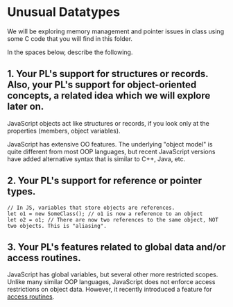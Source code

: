 # Unusual Datatypes

We will be exploring memory management and pointer issues in class using some C code that you will find in this folder.

In the spaces below, describe the following.

## 1. Your PL's support for structures or records. Also, your PL's support for object-oriented concepts, a related idea which we will explore later on.

JavaScript objects act like structures or records, if you look only at the properties (members, object variables).

JavaScript has extensive OO features. The underlying "object model" is quite different from most OOP languages, but recent JavaScript versions have added alternative syntax that is similar to C++, Java, etc.

## 2. Your PL's support for reference or pointer types.
```
// In JS, variables that store objects are references.
let o1 = new SomeClass(); // o1 is now a reference to an object
let o2 = o1; // There are now two references to the same object, NOT two objects. This is "aliasing".
```
## 3. Your PL's features related to global data and/or access routines.

JavaScript has global variables, but several other more restricted scopes. Unlike many similar OOP languages, JavaScript does not enforce access restrictions on object data. However, it recently introduced a feature for [access routines](https://developer.mozilla.org/en-US/docs/Web/JavaScript/Guide/Working_with_Objects#Defining_getters_and_setters).
